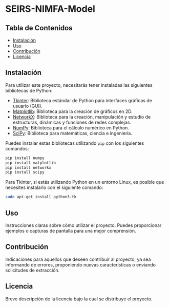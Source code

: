 # SEIRS-NIMFA-Model

## Tabla de Contenidos

- [Instalación](#instalación)
- [Uso](#uso)
- [Contribución](#contribución)
- [Licencia](#licencia)


## Instalación

Para utilizar este proyecto, necesitarás tener instaladas las siguientes bibliotecas de Python:

- [Tkinter](https://docs.python.org/3/library/tkinter.html): Biblioteca estándar de Python para interfaces gráficas de usuario (GUI).
- [Matplotlib](https://matplotlib.org/): Biblioteca para la creación de gráficos en 2D.
- [NetworkX](https://networkx.org/): Biblioteca para la creación, manipulación y estudio de estructuras, dinámicas y funciones de redes complejas.
- [NumPy](https://numpy.org/): Biblioteca para el cálculo numérico en Python.
- [SciPy](https://www.scipy.org/): Biblioteca para matemáticas, ciencia e ingeniería.


Puedes instalar estas bibliotecas utilizando `pip` con los siguientes comandos:

```bash
pip install numpy
pip install matplotlib
pip install networkx
pip install scipy
```

Para Tkinter, si estás utilizando Python en un entorno Linux, es posible que necesites instalarlo con el siguiente comando:

```bash
sudo apt-get install python3-tk
```

## Uso

Instrucciones claras sobre cómo utilizar el proyecto. Puedes proporcionar ejemplos o capturas de pantalla para una mejor comprensión.

## Contribución

Indicaciones para aquellos que deseen contribuir al proyecto, ya sea informando de errores, proponiendo nuevas características o enviando solicitudes de extracción.

## Licencia

Breve descripción de la licencia bajo la cual se distribuye el proyecto.
